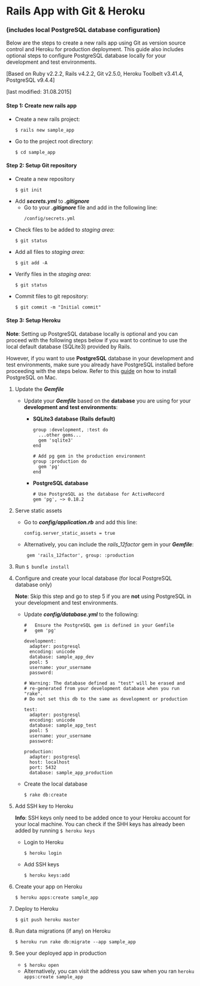 # Rails App with Git & Heroku 
### (includes local PostgreSQL database configuration)

Below are the steps to create a new rails app using Git as version source control and Heroku for production deployment. This guide also includes optional steps to configure PostgreSQL database locally for your development and test environments.

[Based on Ruby v2.2.2, Rails v4.2.2, Git v2.5.0, Heroku Toolbelt v3.41.4, PostgreSQL v9.4.4]

[last modified: 31.08.2015]

#### Step 1: Create new rails app

* Create a new rails project:
  ```
  $ rails new sample_app
  ```
* Go to the project root directory:
  ```
  $ cd sample_app
  ```
#### Step 2: Setup Git repository

* Create a new repository
  ```
  $ git init
  ```
* Add **_secrets.yml_** to **_.gitignore_** 
  * Go to your **_.gitignore_** file and add in the following line:
     ```
     /config/secrets.yml
     ```
* Check files to be added to *staging area*:
    ```
    $ git status
    ```
* Add all files to *staging area*:
   ```
   $ git add -A
   ```
* Verify files in the *staging area*:
   ```
   $ git status
   ```
* Commit files to git repository:
  ```
  $ git commit -m "Initial commit"
  ```

#### Step 3: Setup Heroku
**Note**: Setting up PostgreSQL database locally is optional and you can proceed with the following steps below if you want to continue to use the local default database (SQLite3) provided by Rails.

However, if you want to use **PostgreSQL** database in your development and test environments, make sure you already have PostgreSQL installed before proceeding with the steps below. Refer to this [guide](http://www.gotealeaf.com/blog/how-to-install-postgresql-on-a-mac) on how to install PostgreSQL on Mac.



1. Update the **_Gemfile_**
    * Update your **_Gemfile_** based on the **database** you are using for your **development and test environments**:
      * **SQLite3 database (Rails default)**
        ```
        group :development, :test do
          ...other gems...
          gem 'sqlite3'
        end
        
        # Add pg gem in the production environment 
        group :production do 
          gem 'pg'
        end
        ```

      * **PostgreSQL database**

        ```
        # Use PostgreSQL as the database for ActiveRecord 
        gem 'pg', ~> 0.18.2
        ```
2. Serve static assets
   * Go to **_config/application.rb_** and add this line: 
     ```
     config.server_static_assets = true
     ```
   * Alternatively, you can include the *rails_12factor* gem in your **_Gemfile_**:
   
        ```
         gem 'rails_12factor', group: :production
        ```
3. Run `$ bundle install`
4. Configure and create your local database (for local PostgreSQL database only)
    
    **Note**: Skip this step and go to step 5 if you are **not** using PostgreSQL in your development and test environments.
   * Update **_config/database.yml_** to the following:
     ```
     #   Ensure the PostgreSQL gem is defined in your Gemfile
     #   gem 'pg'
     
     development:
       adapter: postgresql
       encoding: unicode
       database: sample_app_dev
       pool: 5
       username: your_username
       password:

     # Warning: The database defined as "test" will be erased and
     # re-generated from your development database when you run "rake".
     # Do not set this db to the same as development or production

     test:
       adapter: postgresql
       encoding: unicode
       database: sample_app_test
       pool: 5
       username: your_username
       password:

     production:
       adapter: postgresql
       host: localhost
       port: 5432
       database: sample_app_production
     ```
     
   * Create the local database
      ```
      $ rake db:create
      ```
5. Add SSH key to Heroku
    
   **Info**: SSH keys only need to be added once to your Heroku account for your local machine. You can check if the SHH keys has already been added by running `$ heroku keys`
   * Login to Heroku
      ```
      $ heroku login
      ```
   * Add SSH keys
      ```
      $ heroku keys:add
      ```
6. Create your app on Heroku
    ```
    $ heroku apps:create sample_app
    ```
7. Deploy to Heroku
    ```
    $ git push heroku master
    ```
8. Run data migrations (if any) on Heroku
    ```
    $ heroku run rake db:migrate --app sample_app
    ```
9. See your deployed app in production
   * `$ heroku open`
   * Alternatively, you can visit the address you saw when you ran `heroku apps:create sample_app`
